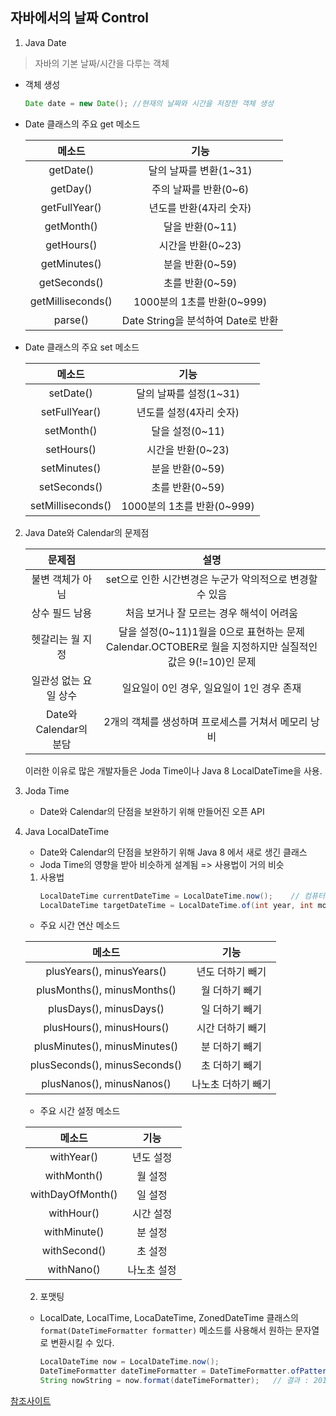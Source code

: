 ## 자바에서의 날짜 Control

1. Java Date
> 자바의 기본 날짜/시간을 다루는 객체

* 객체 생성
	```java
	Date date = new Date(); //현재의 날짜와 시간을 저장한 객체 생성
	```
* Date 클래스의 주요 get 메소드

	|       메소드      	|                기능                	|
	|:-----------------:	|:----------------------------------:	|
	|     getDate()     	|       달의 날짜를 변환(1~31)       	|
	|      getDay()     	|        주의 날짜를 반환(0~6)       	|
	|   getFullYear()   	|       년도를 반환(4자리 숫자)      	|
	|     getMonth()    	|           달을 반환(0~11)          	|
	|     getHours()    	|          시간을 반환(0~23)         	|
	|    getMinutes()   	|           분을 반환(0~59)          	|
	|    getSeconds()   	|           초를 반환(0~59)          	|
	| getMilliseconds() 	|     1000분의 1초를 반환(0~999)     	|
	|      parse()      	| Date String을 분석하여 Date로 반환 	|

* Date 클래스의 주요 set 메소드

	|       메소드      	|            기능            	|
	|:-----------------:	|:--------------------------:	|
	|     setDate()     	|   달의 날짜를 설정(1~31)   	|
	|   setFullYear()   	|   년도를 설정(4자리 숫자)  	|
	|     setMonth()    	|       달을 설정(0~11)      	|
	|     setHours()    	|      시간을 반환(0~23)     	|
	|    setMinutes()   	|       분을 반환(0~59)      	|
	|    setSeconds()   	|       초를 반환(0~59)      	|
	| setMilliseconds() 	| 1000분의 1초를 반환(0~999) 	|

2. Java Date와 Calendar의 문제점

	|         문제점         	|                                                    설명                                                   	|
	|:----------------------:	|:---------------------------------------------------------------------------------------------------------:	|
	|    불변 객체가 아님    	|                          set으로 인한 시간변경은 누군가 악의적으로 변경할 수 있음                         	|
	|     상수 필드 남용     	|                                  처음 보거나 잘 모르는 경우 해석이 어려움                                 	|
	|    헷갈리는 월 지정    	| 달을 설정(0~11)1월을 0으로 표현하는 문제  Calendar.OCTOBER로 월을 지정하지만 실질적인 값은 9(!=10)인 문제 	|
	|  일관성 없는 요일 상수 	|                                 일요일이 0인 경우, 일요일이 1인 경우 존재                                 	|
	| Date와 Calendar의 분담 	|                            2개의 객체를 생성하며 프로세스를 거쳐서 메모리 낭비                            	|

	이러한 이유로 많은 개발자들은 Joda Time이나 Java 8 LocalDateTime을 사용.
2. Joda Time
	* Date와 Calendar의 단점을 보완하기 위해 만들어진 오픈 API
3. Java LocalDateTime
	* Date와 Calendar의 단점을 보완하기 위해 Java 8 에서 새로 생긴 클래스
	* Joda Time의 영향을 받아 비슷하게 설계됨 => 사용법이 거의 비슷

	1. 사용법
		```java
		LocalDateTime currentDateTime = LocalDateTime.now();    // 컴퓨터의 현재 날짜와 시간 정보. 결과 : 2019-06-26T17:34:07.757  
		LocalDateTime targetDateTime = LocalDateTime.of(int year, int month, int dayOfMonth, int hour, int minute, int second, int nanoOfSecond)
		```
	* 주요 시간 연산 메소드

	|            메소드            |       기능       |
	|:----------------------------:|:----------------:|
	|   plusYears(), minusYears()   | 년도 더하기 빼기 |
	|  plusMonths(), minusMonths()  |  월 더하기 빼기  |
	|    plusDays(), minusDays()    |  일 더하기 빼기  |
	|   plusHours(), minusHours()   | 시간 더하기 빼기 |
	| plusMinutes(), minusMinutes() |  분 더하기 빼기  |
	| plusSeconds(), minusSeconds() |  초 더하기 빼기  |
	| plusNanos(), minusNanos() |  나노초 더하기 빼기  |

	* 주요 시간 설정 메소드

	|            메소드            |       기능       |
	|:----------------------------:|:----------------:|
	|   withYear()   | 년도 설정 |
	|  withMonth()  |  월 설정  |
	|    withDayOfMonth()    |  일 설정  |
	|   withHour()   | 시간 설정 |
	| withMinute() |  분 설정  |
	| withSecond() |  초 설정  |
	| withNano() |  나노초 설정  |

	2. 포맷팅
	* LocalDate, LocalTime, LocaDateTime, ZonedDateTime 클래스의 `format(DateTimeFormatter formatter)` 메소드를 사용해서 원하는 문자열로 변환시킬 수 있다.

		```java
		LocalDateTime now = LocalDateTime.now();
		DateTimeFormatter dateTimeFormatter = DateTimeFormatter.ofPattern("yyyy년 M월 d일 a h시 m분");
		String nowString = now.format(dateTimeFormatter);   // 결과 : 2019년 6월 26일 오후 5시 20분
		```
		
[참조사이트](https://hamait.tistory.com/205)
